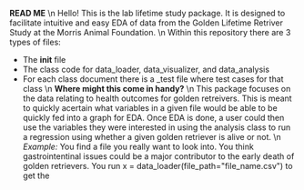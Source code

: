 **READ ME**
\n
Hello! This is the lab lifetime study package. It is designed to facilitate intuitive and easy EDA of data from the Golden Lifetime Retriver Study at the Morris Animal
Foundation. 
\n
Within this repository there are 3 types of files:
- The __init__ file
- The class code for data_loader, data_visualizer, and data_analysis
- For each class document there is a _test file where test cases for that class
\n
**Where might this come in handy?**
\n
This package focuses on the data relating to health outcomes for golden retreivers. This is meant to quickly acertain what variables in a given file would be able to 
be quickly fed into a graph for EDA. Once EDA is done, a user could then use the variables they were interested in using the analysis class to run a regression using whether a 
given golden retriever is alive or not.
\n
*Example:*
You find a file you really want to look into. You think gastrointentinal issues could be a major contributor to the early death of golden retrievers. You run x = data_loader(file_path="file_name.csv")
to get the 
